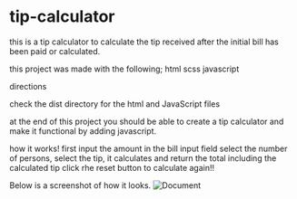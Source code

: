 # tip-calculator

this is a tip calculator to calculate the tip received after the initial bill has been paid or calculated.

this project was made with the following;
html
scss
javascript

directions 

check the dist directory for the html and JavaScript files

at the end of this project you should be able to create a tip calculator and make it functional by adding javascript.
 
 how it works!
 first input the amount in the bill input field 
select the number of persons,
select the tip, it calculates and return the total including the calculated tip
click rhe reset button to calculate again!!



 
 
Below is a screenshot of how it looks.
![Document](https://user-images.githubusercontent.com/94992531/192059007-2f02e4a8-e1a4-42cb-8268-b6a63c5a674b.png)


